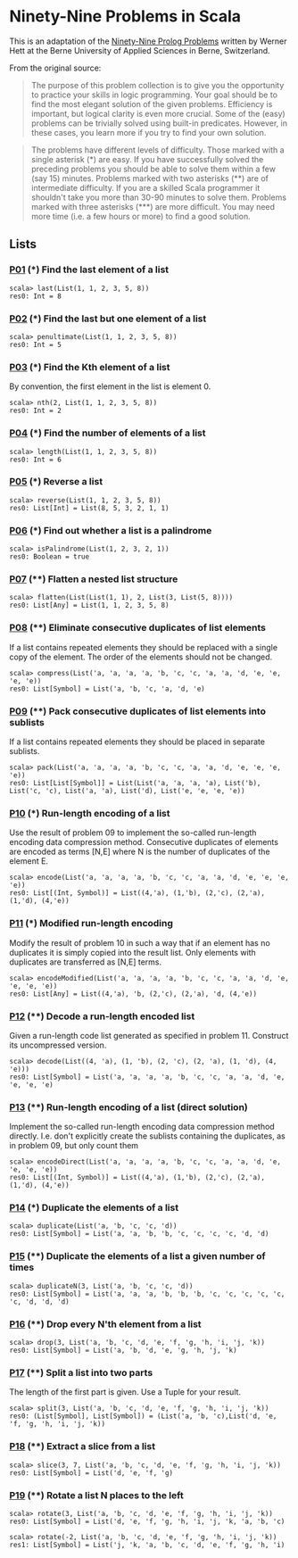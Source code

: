 # Ninety-Nine Problems in Scala

This is an adaptation of the [Ninety-Nine Prolog Problems](https://sites.google.com/site/prologsite/prolog-problems) written by Werner Hett at the Berne University of Applied Sciences in Berne, Switzerland.

From the original source:

> The purpose of this problem collection is to give you the opportunity to practice your skills in logic programming. Your goal should be to find the most elegant solution of the given problems. Efficiency is important, but logical clarity is even more crucial. Some of the (easy) problems can be trivially solved using built-in predicates. However, in these cases, you learn more if you try to find your own solution.

> The problems have different levels of difficulty. Those marked with a single asterisk (\*) are easy. If you have successfully solved the preceding problems you should be able to solve them within a few (say 15) minutes. Problems marked with two asterisks (\*\*) are of intermediate difficulty. If you are a skilled Scala programmer it shouldn't take you more than 30-90 minutes to solve them. Problems marked with three asterisks (\*\*\*) are more difficult. You may need more time (i.e. a few hours or more) to find a good solution.

## Lists

### [P01](https://github.com/dips7189/ninety-nine-scala-problems/blob/master/src/main/scala/challenges/lists/P01.scala) **(\*) Find the last element of a list**

```console
scala> last(List(1, 1, 2, 3, 5, 8))
res0: Int = 8
```

### [P02](https://github.com/dips7189/ninety-nine-scala-problems/blob/master/src/main/scala/challenges/lists/P02.scala) **(\*) Find the last but one element of a list**

```console
scala> penultimate(List(1, 1, 2, 3, 5, 8))
res0: Int = 5
```

### [P03](https://github.com/dips7189/ninety-nine-scala-problems/blob/master/src/main/scala/challenges/lists/P03.scala) **(\*) Find the Kth element of a list**

By convention, the first element in the list is element 0.

```console
scala> nth(2, List(1, 1, 2, 3, 5, 8))
res0: Int = 2
```

### [P04](https://github.com/dips7189/ninety-nine-scala-problems/blob/master/src/main/scala/challenges/lists/P04.scala) **(\*) Find the number of elements of a list**

```console
scala> length(List(1, 1, 2, 3, 5, 8))
res0: Int = 6
```

### [P05](https://github.com/dips7189/ninety-nine-scala-problems/blob/master/src/main/scala/challenges/lists/P05.scala) **(\*) Reverse a list**

```console
scala> reverse(List(1, 1, 2, 3, 5, 8))
res0: List[Int] = List(8, 5, 3, 2, 1, 1)
```

### [P06](https://github.com/dips7189/ninety-nine-scala-problems/blob/master/src/main/scala/challenges/lists/P06.scala) **(\*) Find out whether a list is a palindrome**

```console
scala> isPalindrome(List(1, 2, 3, 2, 1))
res0: Boolean = true
```

### [P07](https://github.com/dips7189/ninety-nine-scala-problems/blob/master/src/main/scala/challenges/lists/P07.scala) **(\*\*) Flatten a nested list structure**

```console
scala> flatten(List(List(1, 1), 2, List(3, List(5, 8))))
res0: List[Any] = List(1, 1, 2, 3, 5, 8)
```

### [P08](https://github.com/dips7189/ninety-nine-scala-problems/blob/master/src/main/scala/challenges/lists/P08.scala) **(\*\*) Eliminate consecutive duplicates of list elements**

If a list contains repeated elements they should be replaced with a single copy of the element. The order of the elements should not be changed.

```console
scala> compress(List('a, 'a, 'a, 'a, 'b, 'c, 'c, 'a, 'a, 'd, 'e, 'e, 'e, 'e))
res0: List[Symbol] = List('a, 'b, 'c, 'a, 'd, 'e)
```

### [P09](https://github.com/dips7189/ninety-nine-scala-problems/blob/master/src/main/scala/challenges/lists/P09.scala) **(\*\*) Pack consecutive duplicates of list elements into sublists**

If a list contains repeated elements they should be placed in separate sublists.

```console
scala> pack(List('a, 'a, 'a, 'a, 'b, 'c, 'c, 'a, 'a, 'd, 'e, 'e, 'e, 'e))
res0: List[List[Symbol]] = List(List('a, 'a, 'a, 'a), List('b), List('c, 'c), List('a, 'a), List('d), List('e, 'e, 'e, 'e))
```

### [P10](https://github.com/dips7189/ninety-nine-scala-problems/blob/master/src/main/scala/challenges/lists/P10.scala) **(\*) Run-length encoding of a list**

Use the result of problem 09 to implement the so-called run-length encoding data compression method. Consecutive duplicates of elements are encoded as terms [N,E] where N is the number of duplicates of the element E.

```console
scala> encode(List('a, 'a, 'a, 'a, 'b, 'c, 'c, 'a, 'a, 'd, 'e, 'e, 'e, 'e))
res0: List[(Int, Symbol)] = List((4,'a), (1,'b), (2,'c), (2,'a), (1,'d), (4,'e))
```

### [P11](https://github.com/dips7189/ninety-nine-scala-problems/blob/master/src/main/scala/challenges/lists/P11.scala) **(\*) Modified run-length encoding**

Modify the result of problem 10 in such a way that if an element has no duplicates it is simply copied into the result list. Only elements with duplicates are transferred as [N,E] terms.

```console
scala> encodeModified(List('a, 'a, 'a, 'a, 'b, 'c, 'c, 'a, 'a, 'd, 'e, 'e, 'e, 'e))
res0: List[Any] = List((4,'a), 'b, (2,'c), (2,'a), 'd, (4,'e))
```

### [P12](https://github.com/dips7189/ninety-nine-scala-problems/blob/master/src/main/scala/challenges/lists/P12.scala) **(\*\*) Decode a run-length encoded list**

Given a run-length code list generated as specified in problem 11. Construct its uncompressed version.

```console
scala> decode(List((4, 'a), (1, 'b), (2, 'c), (2, 'a), (1, 'd), (4, 'e)))
res0: List[Symbol] = List('a, 'a, 'a, 'a, 'b, 'c, 'c, 'a, 'a, 'd, 'e, 'e, 'e, 'e)
```

### [P13](https://github.com/dips7189/ninety-nine-scala-problems/blob/master/src/main/scala/challenges/lists/P13.scala) **(\*\*) Run-length encoding of a list (direct solution)**

Implement the so-called run-length encoding data compression method directly. I.e. don't explicitly create the sublists containing the duplicates, as in problem 09, but only count them

```console
scala> encodeDirect(List('a, 'a, 'a, 'a, 'b, 'c, 'c, 'a, 'a, 'd, 'e, 'e, 'e, 'e))
res0: List[(Int, Symbol)] = List((4,'a), (1,'b), (2,'c), (2,'a), (1,'d), (4,'e))
```

### [P14](https://github.com/dips7189/ninety-nine-scala-problems/blob/master/src/main/scala/challenges/lists/P14.scala) **(\*) Duplicate the elements of a list**

```console
scala> duplicate(List('a, 'b, 'c, 'c, 'd))
res0: List[Symbol] = List('a, 'a, 'b, 'b, 'c, 'c, 'c, 'c, 'd, 'd)
```

### [P15](https://github.com/dips7189/ninety-nine-scala-problems/blob/master/src/main/scala/challenges/lists/P15.scala) **(\*\*) Duplicate the elements of a list a given number of times**

```console
scala> duplicateN(3, List('a, 'b, 'c, 'c, 'd))
res0: List[Symbol] = List('a, 'a, 'a, 'b, 'b, 'b, 'c, 'c, 'c, 'c, 'c, 'c, 'd, 'd, 'd)
```

### [P16](https://github.com/dips7189/ninety-nine-scala-problems/blob/master/src/main/scala/challenges/lists/P16.scala) **(\*\*) Drop every N'th element from a list**

```console
scala> drop(3, List('a, 'b, 'c, 'd, 'e, 'f, 'g, 'h, 'i, 'j, 'k))
res0: List[Symbol] = List('a, 'b, 'd, 'e, 'g, 'h, 'j, 'k)
```

### [P17](https://github.com/dips7189/ninety-nine-scala-problems/blob/master/src/main/scala/challenges/lists/P17.scala) **(\*\*) Split a list into two parts**

The length of the first part is given. Use a Tuple for your result.

```console
scala> split(3, List('a, 'b, 'c, 'd, 'e, 'f, 'g, 'h, 'i, 'j, 'k))
res0: (List[Symbol], List[Symbol]) = (List('a, 'b, 'c),List('d, 'e, 'f, 'g, 'h, 'i, 'j, 'k))
```

### [P18](https://github.com/dips7189/ninety-nine-scala-problems/blob/master/src/main/scala/challenges/lists/P18.scala) **(\*\*) Extract a slice from a list**

```console
scala> slice(3, 7, List('a, 'b, 'c, 'd, 'e, 'f, 'g, 'h, 'i, 'j, 'k))
res0: List[Symbol] = List('d, 'e, 'f, 'g)
```

### [P19](https://github.com/dips7189/ninety-nine-scala-problems/blob/master/src/main/scala/challenges/lists/P18.scala) **(\*\*) Rotate a list N places to the left**

```console
scala> rotate(3, List('a, 'b, 'c, 'd, 'e, 'f, 'g, 'h, 'i, 'j, 'k))
res0: List[Symbol] = List('d, 'e, 'f, 'g, 'h, 'i, 'j, 'k, 'a, 'b, 'c)

scala> rotate(-2, List('a, 'b, 'c, 'd, 'e, 'f, 'g, 'h, 'i, 'j, 'k))
res1: List[Symbol] = List('j, 'k, 'a, 'b, 'c, 'd, 'e, 'f, 'g, 'h, 'i)
```